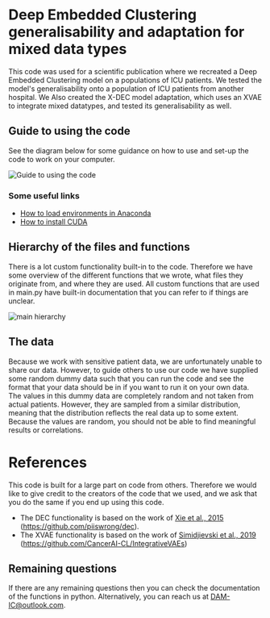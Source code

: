 # Deep Embedded Clustering generalisability and adaptation for mixed data types
This code was used for a scientific publication where we recreated a Deep Embedded Clustering model on a populations of ICU patients. We tested the model's generalisability onto a population of ICU patients from another hospital. We Also created the X-DEC model adaptation, which uses an XVAE to integrate mixed datatypes, and tested its generalisability as well.

## Guide to using the code
See the diagram below for some guidance on how to use and set-up the code to work on your computer.

![Guide to using the code](https://github.com/DAM-IC/Deep-Embedded-Clustering-generalisability-and-adaptation-for-mixed-data-types/assets/29426481/aae11d9e-b018-4145-91cc-197164493289)
### Some useful links
- [How to load environments in Anaconda](https://conda.io/projects/conda/en/latest/user-guide/tasks/manage-environments.html#creating-an-environment-from-an-environment-yml-file)
- [How to install CUDA](https://docs.nvidia.com/cuda/cuda-installation-guide-microsoft-windows/index.html)

## Hierarchy of the files and functions
There is a lot custom functionality built-in to the code. Therefore we have some overview of the different functions that we wrote, what files they originate from, and where they are used. All custom functions that are used in main.py have built-in documentation that you can refer to if things are unclear.

![main hierarchy](https://github.com/DAM-IC/Deep-Embedded-Clustering-generalisability-and-adaptation-for-mixed-data-types/assets/29426481/f131b5d5-3ff0-4154-a909-c008537f56a0)

## The data
Because we work with sensitive patient data, we are unfortunately unable to share our data. However, to guide others to use our code we have supplied some random dummy data such that you can run the code and see the format that your data should be in if you want to run it on your own data. The values in this dummy data are completely random and not taken from actual patients. However, they are sampled from a similar distribution, meaning that the distribution reflects the real data up to some extent. Because the values are random, you should not be able to find meaningful results or correlations.

# References
This code is built for a large part on code from others. Therefore we would like to give credit to the creators of the code that we used, and we ask that you do the same if you end up using this code.

- The DEC functionality is based on the work of [Xie et al., 2015](https://doi.org/10.48550/arXiv.1511.06335) (https://github.com/piiswrong/dec).
- The XVAE functionality is based on the work of [Simidjievski et al., 2019](https://www.frontiersin.org/articles/10.3389/fgene.2019.01205) (https://github.com/CancerAI-CL/IntegrativeVAEs)

## Remaining questions
If there are any remaining questions then you can check the documentation of the functions in python. Alternatively, you can reach us at DAM-IC@outlook.com. 
